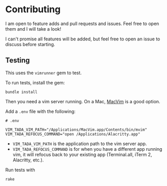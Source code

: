 # Contributing

I am open to feature adds and pull requests and issues. Feel free to open them and I will take a look!

I can't promise all features will be added, but feel free to open an issue to
  discuss before starting.

## Testing

This uses the `vimrunner` gem to test.

To run tests, install the gem:

```
bundle install
```

Then you need a vim server running. On a Mac,
[MacVim](https://macvim-dev.github.io/macvim/) is a good option.

Add a `.env` file with the following:

```
# .env

VIM_TADA_VIM_PATH="/Applications/MacVim.app/Contents/bin/mvim"
VIM_TADA_REFOCUS_COMMAND="open /Applications/Alacritty.app"
```

- `VIM_TADA_VIM_PATH` is the application path to the vim server app.
- `VIM_TADA_REFOCUS_COMMAND` is for when you have a different app running vim,
it will refocus back to your existing app (Terminal.all, iTerm 2, Alacritty,
etc.).

Run tests with

```
rake
```
